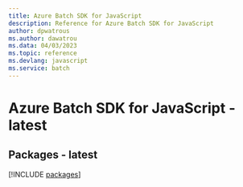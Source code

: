 ```yaml
---
title: Azure Batch SDK for JavaScript
description: Reference for Azure Batch SDK for JavaScript
author: dpwatrous
ms.author: dawatrou
ms.data: 04/03/2023
ms.topic: reference
ms.devlang: javascript
ms.service: batch
---
```

# Azure Batch SDK for JavaScript - latest
## Packages - latest
[!INCLUDE [packages](batch-index.md)]